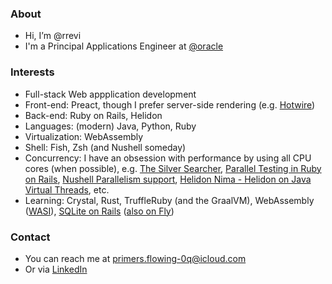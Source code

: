 ### About
- Hi, I’m @rrevi
- I'm a Principal Applications Engineer at [@oracle](https://github.com/oracle)

### Interests
- Full-stack Web appplication development
- Front-end: Preact, though I prefer server-side rendering (e.g. [Hotwire](https://hotwired.dev/))
- Back-end: Ruby on Rails, Helidon
- Languages: (modern) Java, Python, Ruby
- Virtualization: WebAssembly
- Shell: Fish, Zsh (and Nushell someday)
- Concurrency: I have an obsession with performance by using all CPU cores (when possible), e.g. [The Silver Searcher](https://github.com/ggreer/the_silver_searcher#how-is-it-so-fast), [Parallel Testing in Ruby on Rails](https://guides.rubyonrails.org/testing.html#parallel-testing), [Nushell Parallelism support](https://www.nushell.sh/book/parallelism.html), [Helidon Nima - Helidon on Java Virtual Threads](https://medium.com/helidon/helidon-níma-helidon-on-virtual-threads-130bb2ea2088), etc.
- Learning: Crystal, Rust, TruffleRuby (and the GraalVM), WebAssembly ([WASI](https://github.com/WebAssembly/WASI)), [SQLite on Rails](https://fractaledmind.github.io/2023/12/23/rubyconftw/) ([also on Fly](https://fly.io/ruby-dispatch/sqlite-and-rails-in-production/))

### Contact
- You can reach me at primers.flowing-0q@icloud.com 
- Or via [LinkedIn](https://www.linkedin.com/in/rafaelrevi/)

<!---
rrevi/rrevi is a ✨ special ✨ repository because its `README.md` (this file) appears on your GitHub profile.
You can click the Preview link to take a look at your changes.
--->
